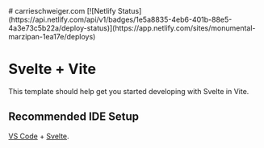 <div style="display:flex;align-items:center;justify-content:space-between">
# carrieschweiger.com
[![Netlify Status](https://api.netlify.com/api/v1/badges/1e5a8835-4eb6-401b-88e5-4a3e73c5b22a/deploy-status)](https://app.netlify.com/sites/monumental-marzipan-1ea17e/deploys)
</div>

# Svelte + Vite

This template should help get you started developing with Svelte in Vite.

## Recommended IDE Setup

[VS Code](https://code.visualstudio.com/) + [Svelte](https://marketplace.visualstudio.com/items?itemName=svelte.svelte-vscode).
